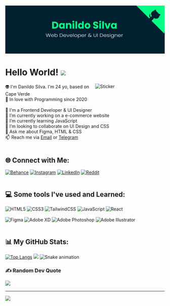 ![MasterHead](banner.png)
# Hello World! <img src="https://raw.githubusercontent.com/MartinHeinz/MartinHeinz/master/wave.gif" width="30px">
<img align="right" width="220px" alt="Sticker" src="https://distok.top/stickers/749043879713701898/749054660769218631.gif">
👽 I'm Danildo Silva. I'm 24 yo, based on Cape Verde<br>💙 In love with Programming since 2020<br><br>🎨 I'm a Frontend Developer & UI Designer<br>🔭 I’m currently working on a e-commerce website<br>🧪 I’m currently learning JavaScript<br>👯 I’m looking to collaborate on UI Design and CSS<br>💬 Ask me about Figma, HTML & CSS<br>📫 Reach me via <a href="mailto:danildosilva@proton.me">Email</a> or <a href="https://t.me/DanildoSilva">Telegram</a><br>
<br>

## 🌐 Connect with Me:
[![Behance](https://img.shields.io/badge/Behance-1769ff?logo=behance&logoColor=white)](https://behance.net/dannyspark) [![Instagram](https://img.shields.io/badge/Instagram-%23E4405F.svg?logo=Instagram&logoColor=white)](https://instagram.com/dannydspark/) [![LinkedIn](https://img.shields.io/badge/LinkedIn-%230077B5.svg?logo=linkedin&logoColor=white)](https://linkedin.com/in/DanildoSilva/) [![Reddit](https://img.shields.io/badge/Reddit-%23FF4500.svg?logo=Reddit&logoColor=white)](https://reddit.com/user/DSpark09)
<br>
<br>

## 💻 Some tools I've used and Learned:
![HTML5](https://img.shields.io/badge/html5-%23E34F26.svg?style=for-the-badge&logo=html5&logoColor=white) ![CSS3](https://img.shields.io/badge/css3-%231572B6.svg?style=for-the-badge&logo=css3&logoColor=white) ![TailwindCSS](https://img.shields.io/badge/tailwindcss-%2338B2AC.svg?style=for-the-badge&logo=tailwind-css&logoColor=white) ![JavaScript](https://img.shields.io/badge/javascript-%23323330.svg?style=for-the-badge&logo=javascript&logoColor=%23F7DF1E) ![React](https://img.shields.io/badge/react-%2320232a.svg?style=for-the-badge&logo=react&logoColor=%2361DAFB)<br><br> 	![Figma](https://img.shields.io/badge/figma-%23F24E1E.svg?style=for-the-badge&logo=figma&logoColor=white) ![Adobe XD](https://img.shields.io/badge/Adobe%20XD-470137?style=for-the-badge&logo=Adobe%20XD&logoColor=#FF61F6) ![Adobe Photoshop](https://img.shields.io/badge/adobephotoshop-%2331A8FF.svg?style=for-the-badge&logo=adobephotoshop&logoColor=white) ![Adobe Illustrator](https://img.shields.io/badge/adobeillustrator-%23FF9A00.svg?style=for-the-badge&logo=adobeillustrator&logoColor=white)
<br>
<br>

## 📊 My GitHub Stats:
[![Top Langs](https://github-readme-stats.vercel.app/api/top-langs/?username=DanildoSilva&theme=vue-dark&hide_border=true)](https://github.com/DanildoSilva/github-readme-stats)
![](https://github-readme-stats.vercel.app/api?username=DanildoSilva&show_icons=true&theme=vue-dark&hide_border=true&include_all_commits=true&count_private=true)
![Snake animation](https://github.com/DanildoSilva/DanildoSilva/blob/output/github-contribution-grid-snake.svg)
<br>

### ✍️ Random Dev Quote
![](https://quotes-github-readme.vercel.app/api?type=vetical&theme=tokyonight)

---
[![](https://visitcount.itsvg.in/api?id=DanildoSilva&icon=5&color=0)](https://visitcount.itsvg.in)
